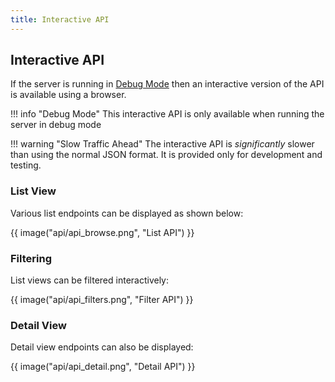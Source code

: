 ```yaml
---
title: Interactive API
---
```


## Interactive API

If the server is running in [Debug Mode](../start/index.md#debug-mode) then an interactive version of the API is available using a browser.

!!! info "Debug Mode"
    This interactive API is only available when running the server in debug mode

!!! warning "Slow Traffic Ahead"
    The interactive API is *significantly* slower than using the normal JSON format. It is provided only for development and testing.

### List View

Various list endpoints can be displayed as shown below:

{{ image("api/api_browse.png", "List API") }}

### Filtering

List views can be filtered interactively:

{{ image("api/api_filters.png", "Filter API") }}

### Detail View

Detail view endpoints can also be displayed:

{{ image("api/api_detail.png", "Detail API") }}
